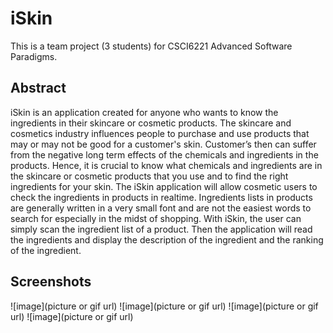 # iSkin
This is a team project (3 students) for CSCI6221 Advanced Software Paradigms.

## Abstract
iSkin is an application created for anyone who wants to know the ingredients in their skincare or cosmetic products. The skincare and cosmetics industry influences people to purchase and use products that may or may not be good for a customer's skin. Customer’s then can suffer from the negative long term effects of the chemicals and ingredients in the products. Hence, it is crucial to know what chemicals and ingredients are in the skincare or cosmetic products that you use and to find the right ingredients for your skin. The iSkin application will allow cosmetic users to check the ingredients in products in realtime. Ingredients lists in products are generally written in a very small font and are not the easiest words to search for especially in the midst of shopping. With iSkin, the user can simply scan the ingredient list of a product. Then the application will read the ingredients and display the description of the ingredient and the ranking of the ingredient.

## Screenshots
![image](picture or gif url)
![image](picture or gif url)
![image](picture or gif url)
![image](picture or gif url)
